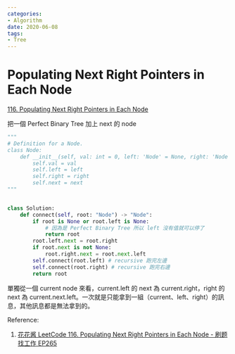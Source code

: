 ```yaml
---
categories:
- Algorithm
date: 2020-06-08
tags:
- Tree
---
```


# Populating Next Right Pointers in Each Node

[116. Populating Next Right Pointers in Each Node](https://leetcode.com/problems/populating-next-right-pointers-in-each-node/)

把一個 Perfect Binary Tree 加上 next 的 node

```python
"""
# Definition for a Node.
class Node:
    def __init__(self, val: int = 0, left: 'Node' = None, right: 'Node' = None, next: 'Node' = None):
        self.val = val
        self.left = left
        self.right = right
        self.next = next
"""


class Solution:
    def connect(self, root: "Node") -> "Node":
        if root is None or root.left is None:
            # 因為是 Perfect Binary Tree 所以 left 沒有值就可以停了
            return root
        root.left.next = root.right
        if root.next is not None:
            root.right.next = root.next.left
        self.connect(root.left) # recursive 跑完左邊
        self.connect(root.right) # recursive 跑完右邊
        return root
```

單獨從一個 current node 來看，current.left 的 next 為 current.right，right 的 next 為 current.next.left。一次就是只能拿到一組（current、left、right）的訊息，其他訊息都是無法拿到的。

Reference:

1. [花花酱 LeetCode 116. Populating Next Right Pointers in Each Node - 刷题找工作 EP265](https://youtu.be/YNu143ZN4qU)
